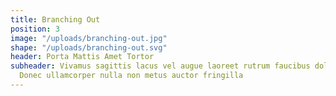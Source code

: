 ```yaml
---
title: Branching Out
position: 3
image: "/uploads/branching-out.jpg"
shape: "/uploads/branching-out.svg"
header: Porta Mattis Amet Tortor
subheader: Vivamus sagittis lacus vel augue laoreet rutrum faucibus dolor auctor.
  Donec ullamcorper nulla non metus auctor fringilla
---
```


